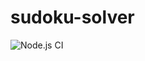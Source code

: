 # sudoku-solver

![Node.js CI](https://github.com/andymueller85/sudoku-solver/workflows/Node.js%20CI/badge.svg)
